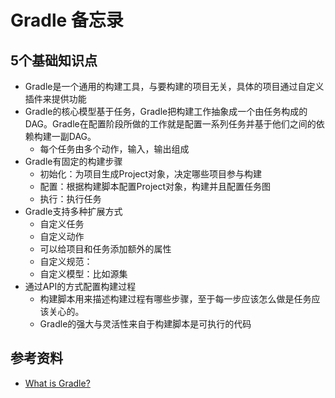 # Gradle 备忘录

## 5个基础知识点
- Gradle是一个通用的构建工具，与要构建的项目无关，具体的项目通过自定义插件来提供功能
- Gradle的核心模型基于任务，Gradle把构建工作抽象成一个由任务构成的DAG。Gradle在配置阶段所做的工作就是配置一系列任务并基于他们之间的依赖构建一副DAG。
  - 每个任务由多个动作，输入，输出组成
- Gradle有固定的构建步骤
  - 初始化：为项目生成Project对象，决定哪些项目参与构建
  - 配置：根据构建脚本配置Project对象，构建并且配置任务图
  - 执行：执行任务
- Gradle支持多种扩展方式
  - 自定义任务
  - 自定义动作
  - 可以给项目和任务添加额外的属性
  - 自定义规范：
  - 自定义模型：比如源集
- 通过API的方式配置构建过程
  - 构建脚本用来描述构建过程有哪些步骤，至于每一步应该怎么做是任务应该关心的。
  - Gradle的强大与灵活性来自于构建脚本是可执行的代码

## 参考资料
- [What is Gradle?](https://docs.gradle.org/current/userguide/what_is_gradle.html#the_core_model_is_based_on_tasks)
